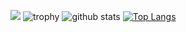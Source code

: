 ![](https://raw.githubusercontent.com/kurusunagisa/kurusunagisa/master/profile-summary-card-output/dracula/0-profile-details.svg)
![trophy](https://github-profile-trophy.vercel.app/?username=kurusunagisa&theme=darkhub)
![github stats](https://github-readme-stats.vercel.app/api?username=kurusunagisa&show_icons=true&theme=bear&count_private=true)
[![Top Langs](https://github-readme-stats.vercel.app/api/top-langs/?username=kurusunagisa&layout=compact&langs_count=8&hide=html,css)](https://github.com/anuraghazra/github-readme-stats)
<!--![](https://raw.githubusercontent.com/soft-bear/soft-bear/master/profile-summary-card-output/dracula/2-most-commit-language.svg)
![](https://raw.githubusercontent.com/soft-bear/soft-bear/master/profile-summary-card-output/dracula/1-repos-per-language.svg)-->

<!--<img src="https://github.com/soft-bear/soft-bear/blob/main/images/stat.svg" alt="Alternative Text"/>
-->

